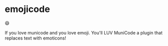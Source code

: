 # emojicode
:smile:

If you love municode and you love emoji. You'll LUV MuniCode a plugin that replaces text with emoticons!
